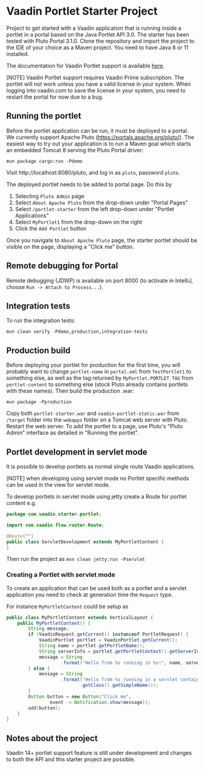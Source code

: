 # Vaadin Portlet Starter Project
Project to get started with a Vaadin application that is running inside a 
portlet in a portal based on the Java Portlet API 3.0. The starter has been tested
with Pluto Portal 3.1.0.
Clone the repository and import the project to the IDE of your choice as a Maven
project. You need to have Java 8 or 11 installed.

The documentation for Vaadin Portlet support is available [here](https://github.com/vaadin/flow-and-components-documentation/blob/master/documentation/portlet-support/overview.asciidoc).

[NOTE] Vaadin Portlet support requires Vaadin Prime subscription. The portlet will
not work unless you have a valid license in your system. When logging into vaadin.com
to save the license in your system, you need to restart the portal for now due to a bug.

## Running the portlet

Before the portlet application can be run, it must be deployed to a portal. 
We currently support Apache Pluto (https://portals.apache.org/pluto/). The
easiest way to try out your application is to run a Maven goal which starts an 
embedded Tomcat 8 serving the Pluto Portal driver:

`mvn package cargo:run -Pdemo`

Visit http://localhost:8080/pluto, and log in as `pluto`, password `pluto`.

The deployed portlet needs to be added to portal page. Do this by
1) Selecting `Pluto Admin` page
2) Select `About Apache Pluto` from the drop-down under "Portal Pages"
3) Select `/portlet-starter` from the left drop-down under "Portlet Applications"
4) Select `MyPortlet1` from the drop-down on the right
5) Click the `Add Portlet` button

Once you navigate to `About Apache Pluto` page, the starter portlet should be
visible on the page, displaying a "Click me" button. 

## Remote debugging for Portal

Remote debugging (JDWP) is available on port 8000 (to activate
in IntelliJ, choose `Run -> Attach to Process...`). 

## Integration tests
To run the integration tests:

`mvn clean verify -Pdemo,production,integration-tests` 

## Production build
Before deploying your portlet for production for the first time, you will
probably want to change `portlet-name` in `portal.xml` from `TestPortlet1` to
something else, as well as the tag returned by `MyPortlet.PORTLET_TAG` from
`portlet-content` to something else (stock Pluto already contains portlets with
these names). Then build the production .war:

`mvn package -Pproduction`

Copy both `portlet-starter.war` and `vaadin-portlet-static.war` from `/target`
folder into the `webapps` folder on a Tomcat web server with Pluto. Restart
the web server. To add the portlet to a page, use Pluto's "Pluto Admin" 
interface as detailed in "Running the portlet".

## Portlet development in servlet mode

It is possible to develop portlets as normal single route Vaadin applications.

[NOTE] when developing using servlet mode no Portlet specific methods can be used
in the view for servlet mode. 

To develop portlets in servlet mode using jetty create a Route for portlet content e.g.

```java
package com.vaadin.starter.portlet;

import com.vaadin.flow.router.Route;

@Route("")
public class ServletDevelopment extends MyPortletContent {
}
```

Then run the project as `mvn clean jetty:run -Pservlet`

### Creating a Portlet with servlet mode

To create an application that can be used both as a portlet and a servlet application
you need to check at generation time the `Request` type.

For instance `MyPortletContent` could be setup as

```java
public class MyPortletContent extends VerticalLayout {
    public MyPortletContent() {
        String message;
        if (VaadinRequest.getCurrent() instanceof PortletRequest) {
            VaadinPortlet portlet = VaadinPortlet.getCurrent();
            String name = portlet.getPortletName();
            String serverInfo = portlet.getPortletContext().getServerInfo();
            message = String
                    .format("Hello from %s running in %s!", name, serverInfo);
        } else {
            message = String
                    .format("Hello from %s running in a servlet container",
                            getClass().getSimpleName());
        }
        Button button = new Button("Click me",
                event -> Notification.show(message));
        add(button);
    }
}
```

## Notes about the project

Vaadin 14+ portlet support feature is still under development and changes to
both the API and this starter project are possible.
